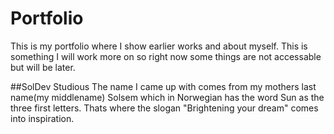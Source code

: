 # Portfolio
This is my portfolio where I show earlier works and about myself.
This is something I will work more on so right now some things are not accessable but will be later.

  ##SolDev Studious
  The name I came up with comes from my mothers last name(my middlename) Solsem which in Norwegian has the word Sun as the three first letters.
  Thats where the slogan "Brightening your dream" comes into inspiration. 
